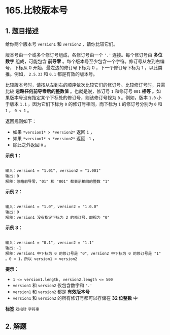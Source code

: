 # 165.比较版本号

## 1. 题目描述

给你两个版本号 `version1` 和 `version2` ，请你比较它们。

版本号由一个或多个修订号组成，各修订号由一个 `'.'` 连接。每个修订号由 **多位数字** 组成，可能包含 **前导零** 。每个版本号至少包含一个字符。修订号从左到右编号，下标从 0 开始，最左边的修订号下标为 0 ，下一个修订号下标为 1 ，以此类推。例如， `2.5.33` 和 `0.1` 都是有效的版本号。

比较版本号时，请按从左到右的顺序依次比较它们的修订号。比较修订号时，只需比较 **忽略任何前导零后的整数值** 。也就是说，修订号 `1` 和修订号 `001` **相等** 。如果版本号没有指定某个下标处的修订号，则该修订号视为 `0` 。例如，版本 `1.0` 小于版本 `1.1` ，因为它们下标为 `0` 的修订号相同，而下标为 `1` 的修订号分别为 `0` 和 `1` ， `0 < 1` 。

返回规则如下：
- 如果 ` *version1* > *version2* ` 返回 `1` ，
- 如果 ` *version1* < *version2* ` 返回 `-1` ，
- 除此之外返回 `0` 。
 

 **示例 1：** 

```

输入：version1 = "1.01", version2 = "1.001"
输出：0
解释：忽略前导零，"01" 和 "001" 都表示相同的整数 "1"

```
 **示例 2：** 

```

输入：version1 = "1.0", version2 = "1.0.0"
输出：0
解释：version1 没有指定下标为 2 的修订号，即视为 "0"

```
 **示例 3：** 

```

输入：version1 = "0.1", version2 = "1.1"
输出：-1
解释：version1 中下标为 0 的修订号是 "0"，version2 中下标为 0 的修订号是 "1" 。0 < 1，所以 version1 < version2

```
 

 **提示：** 
-  `1 <= version1.length, version2.length <= 500` 
-  `version1` 和 `version2` 仅包含数字和 `'.'` 
-  `version1` 和 `version2` 都是 **有效版本号** 
-  `version1` 和 `version2` 的所有修订号都可以存储在 **32 位整数** 中
 
**标签**
`双指针` `字符串` 


## 2. 解题

